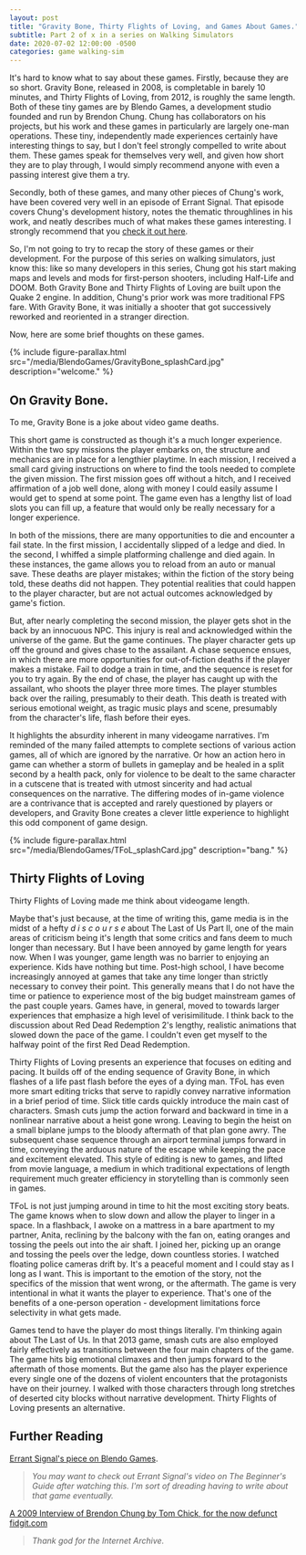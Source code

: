 ```yaml
---
layout: post
title: "Gravity Bone, Thirty Flights of Loving, and Games About Games."
subtitle: Part 2 of x in a series on Walking Simulators
date: 2020-07-02 12:00:00 -0500
categories: game walking-sim
---
```


It's hard to know what to say about these games. Firstly, because they are so short. Gravity Bone, released in 2008, is completable in barely 10 minutes, and Thirty Flights of Loving, from 2012, is roughly the same length. Both of these tiny games are by Blendo Games, a development studio founded and run by Brendon Chung. Chung has collaborators on his projects, but his work and these games in particularly are largely one-man operations. These tiny, independently made experiences certainly have interesting things to say, but I don't feel strongly compelled to write about them. These games speak for themselves very well, and given how short they are to play through, I would simply recommend anyone with even a passing interest give them a try.

Secondly, both of these games, and many other pieces of Chung's work, have been covered very well in an episode of Errant Signal. That episode covers Chung's development history, notes the thematic throughlines in his work, and neatly describes much of what makes these games interesting. I strongly recommend that you [check it out here](https://www.youtube.com/watch?v=xa2fA0OCSNw).

So, I'm not going to try to recap the story of these games or their development. For the purpose of this series on walking simulators, just know this: like so many developers in this series, Chung got his start making maps and levels and mods for first-person shooters, including Half-Life and DOOM. Both Gravity Bone and Thirty Flights of Loving are built upon the Quake 2 engine. In addition, Chung's prior work was more traditional FPS fare. With Gravity Bone, it was initially a shooter that got successively reworked and reoriented in a stranger direction.

Now, here are some brief thoughts on these games.

{% include figure-parallax.html src="/media/BlendoGames/GravityBone_splashCard.jpg" description="welcome." %}

## On Gravity Bone.

To me, Gravity Bone is a joke about video game deaths.

This short game is constructed as though it's a much longer experience. Within the two spy missions the player embarks on, the structure and mechanics are in place for a lengthier playtime. In each mission, I received a small card giving instructions on where to find the tools needed to complete the given mission. The first mission goes off without a hitch, and I received affirmation of a job well done, along with money I could easily assume I would get to spend at some point. The game even has a lengthy list of load slots you can fill up, a feature that would only be really necessary for a longer experience.

In both of the missions, there are many opportunities to die and encounter a fail state. In the first mission, I accidentally slipped of a ledge and died. In the second, I whiffed a simple platforming challenge and died again. In these instances, the game allows you to reload from an auto or manual save. These deaths are player mistakes; within the fiction of the story being told, these deaths did not happen. They potential realities that could happen to the player character, but are not actual outcomes acknowledged by game's fiction. 

But, after nearly completing the second mission, the player gets shot in the back by an innocuous NPC. This injury is real and acknowledged within the universe of the game. But the game continues. The player character gets up off the ground and gives chase to the assailant. A chase sequence ensues, in which there are more opportunities for out-of-fiction deaths if the player makes a mistake. Fail to dodge a train in time, and the sequence is reset for you to try again. By the end of chase, the player has caught up with the assailant, who shoots the player three more times. The player stumbles back over the railing, presumably to their death. This death is treated with serious emotional weight, as tragic music plays and scene, presumably from the character's life, flash before their eyes.

It highlights the absurdity inherent in many videogame narratives. I'm reminded of the many failed attempts to complete sections of various action games, all of which are ignored by the narrative. Or how an action hero in game can whether a storm of bullets in gameplay and be healed in a split second by a health pack, only for violence to be dealt to the same character in a cutscene that is treated with utmost sincerity and had actual consequences on the narrative. The differing modes of in-game violence are a contrivance that is accepted and rarely questioned by players or developers, and Gravity Bone creates a clever little experience to highlight this odd component of game design.

{% include figure-parallax.html src="/media/BlendoGames/TFoL_splashCard.jpg" description="bang." %}

## Thirty Flights of Loving

Thirty Flights of Loving made me think about videogame length.

Maybe that's just because, at the time of writing this, game media is in the midst of a hefty *d i s c o u r s e* about The Last of Us Part II, one of the main areas of criticism being it's length that some critics and fans deem to much longer than necessary. But I have been annoyed by game length for years now. When I was younger, game length was no barrier to enjoying an experience. Kids have nothing but time. Post-high school, I have become increasingly annoyed at games that take any time longer than strictly necessary to convey their point. This generally means that I do not have the time or patience to experience most of the big budget mainstream games of the past couple years. Games have, in general, moved to towards larger experiences that emphasize a high level of verisimilitude. I think back to the discussion about Red Dead Redemption 2's lengthy, realistic animations that slowed down the pace of the game. I couldn't even get myself to the halfway point of the first Red Dead Redemption.

Thirty Flights of Loving presents an experience that focuses on editing and pacing. It builds off of the ending sequence of Gravity Bone, in which flashes of a life past flash before the eyes of a dying man. TFoL has even more smart editing tricks that serve to rapidly convey narrative information in a brief period of time. Slick title cards quickly introduce the main cast of characters. Smash cuts jump the action forward and backward in time in a nonlinear narrative about a heist gone wrong. Leaving to begin the heist on a small biplane jumps to the bloody aftermath of that plan gone awry. The subsequent chase sequence through an airport terminal jumps forward in time, conveying the arduous nature of the escape while keeping the pace and excitement elevated. This style of editing is new to games, and lifted from movie language, a medium in which traditional expectations of length requirement much greater efficiency in storytelling than is commonly seen in games.

TFoL is not just jumping around in time to hit the most exciting story beats. The game knows when to slow down and allow the player to linger in a space. In a flashback, I awoke on a mattress in a bare apartment to my partner, Anita, reclining by the balcony with the fan on, eating oranges and tossing the peels out into the air shaft. I joined her, picking up an orange and tossing the peels over the ledge, down countless stories. I watched floating police cameras drift by. It's a peaceful moment and I could stay as I long as I want. This is important to the emotion of the story, not the specifics of the mission that went wrong, or the aftermath. The game is very intentional in what it wants the player to experience. That's one of the benefits of a one-person operation - development limitations force selectivity in what gets made.

Games tend to have the player do most things literally. I'm thinking again about The Last of Us. In that 2013 game, smash cuts are also employed fairly effectively as transitions between the four main chapters of the game. The game hits big emotional climaxes and then jumps forward to the aftermath of those moments. But the game also has the player experience every single one of the dozens of violent encounters that the protagonists have on their journey. I walked with those characters through long stretches of deserted city blocks without narrative development. Thirty Flights of Loving presents an alternative.

## Further Reading

[Errant Signal's piece on Blendo Games](https://www.youtube.com/watch?v=xa2fA0OCSNw).

> *You may want to check out Errant Signal's video on The Beginner's Guide after watching this. I'm sort of dreading having to write about that game eventually.*

[A 2009 Interview of Brendon Chung by Tom Chick, for the now defunct fidgit.com](https://web.archive.org/web/20090227075049/http://fidgit.com/archives/2009/01/the-man-behind-the-strange-won.php)

> *Thank god for the Internet Archive.*
